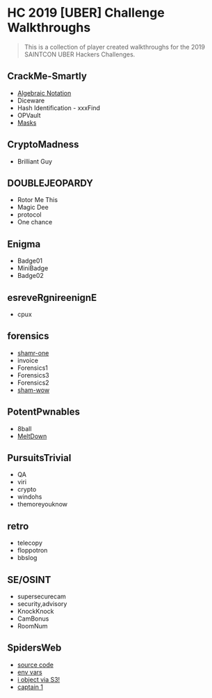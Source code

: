 # HC 2019 [UBER] Challenge Walkthroughs

> This is a collection of player created walkthroughs for the 2019 SAINTCON UBER Hackers Challenges.

## CrackMe-Smartly
 - [Algebraic Notation](/2019%20SAINTCON/UBER/CrackMe-Smartly/Algebraic%20Notation)
 - Diceware
 - Hash Identification - xxxFind
 - OPVault
 - [Masks](/2019%20SAINTCON/UBER/CrackMe-Smartly/Masks)

## CryptoMadness
 - Brilliant Guy

## DOUBLEJEOPARDY
 - Rotor Me This
 - Magic Dee
 - protocol
 - One chance

## Enigma
 - Badge01
 - MiniBadge
 - Badge02

## esreveRgnireenignE
 - cpux

## forensics
 - [shamr-one](/2019%20SAINTCON/UBER/forensics/shamr-one)
 - invoice
 - Forensics1
 - Forensics3
 - Forensics2
 - [sham-wow](/2019%20SAINTCON/UBER/forensics/sham-wow)

## PotentPwnables
 - 8ball
 - [MeltDown](/2019%20SAINTCON/UBER/PotentPwnables/meltdown)

## PursuitsTrivial
 - QA
 - viri
 - crypto
 - windohs
 - themoreyouknow

## retro
 - telecopy
 - floppotron
 - bbslog

## SE/OSINT
 - supersecurecam
 - security,advisory
 - KnockKnock
 - CamBonus
 - RoomNum

## SpidersWeb
 - [source code](/2019%20SAINTCON/UBER/SpidersWeb/SourceCode)
 - [env vars](/2019%20SAINTCON/UBER/SpidersWeb/EnvVars)
 - [i object via S3!](/2019%20SAINTCON/UBER/SpidersWeb/IObjectViaS3)
 - [captain 1](/2019%20SAINTCON/UBER/SpidersWeb/Captain1)


